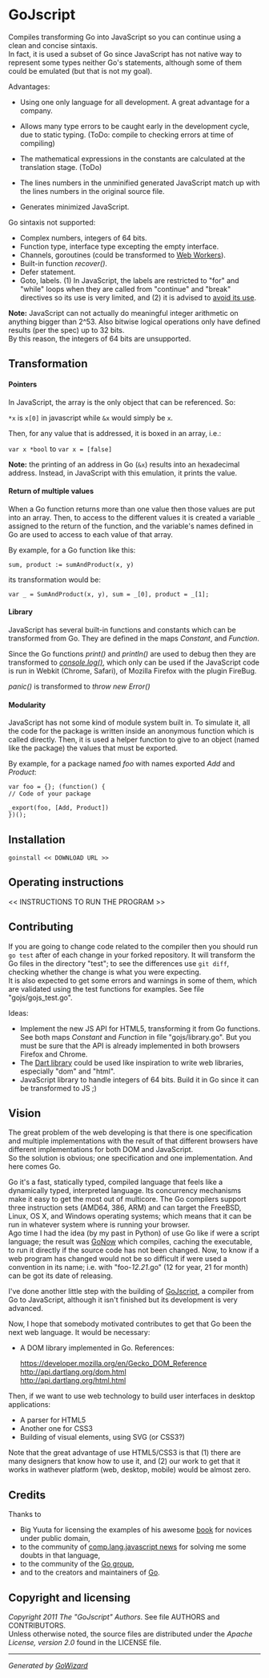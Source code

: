 GoJscript
=========

Compiles transforming Go into JavaScript so you can continue using a clean and
concise sintaxis.  
In fact, it is used a subset of Go since JavaScript has not native way to
represent some types neither Go's statements, although some of them could be
emulated (but that is not my goal).

Advantages:

+ Using one only language for all development. A great advantage for a company.

+ Allows many type errors to be caught early in the development cycle, due to
static typing. (ToDo: compile to checking errors at time of compiling)

+ The mathematical expressions in the constants are calculated at the
translation stage. (ToDo)

+ The lines numbers in the unminified generated JavaScript match up with the
lines numbers in the original source file.

+ Generates minimized JavaScript.

Go sintaxis not supported:

+ Complex numbers, integers of 64 bits.
+ Function type, interface type excepting the empty interface.
+ Channels, goroutines (could be transformed to [Web Workers][workers]).
+ Built-in function *recover()*.
+ Defer statement.
+ Goto, labels. (1) In JavaScript, the labels are restricted to "for" and
"while" loops when they are called from "continue" and "break" directives so
its use is very limited, and (2) it is advised to [avoid its use][label].


**Note:** JavaScript can not actually do meaningful integer arithmetic on anything
bigger than 2^53. Also bitwise logical operations only have defined results (per
the spec) up to 32 bits.  
By this reason, the integers of 64 bits are unsupported.

[workers]: http://www.html5rocks.com/en/tutorials/workers/basics/
[label]: https://developer.mozilla.org/en/JavaScript/Reference/Statements/label#Avoid_using_labels


## Transformation

#### Pointers

In JavaScript, the array is the only object that can be referenced. So:

`*x` is `x[0]` in javascript while `&x` would simply be `x`.

Then, for any value that is addressed, it is boxed in an array, i.e.:

`var x *bool` to `var x = [false]`

**Note:** the printing of an address in Go (`&x`) results into an hexadecimal
address. Instead, in JavaScript with this emulation, it prints the value.

#### Return of multiple values

When a Go function returns more than one value then those values are put into an
array. Then, to access to the different values it is created a variable
`_` assigned to the return of the function, and the variable's names defined in
Go are used to access to each value of that array.

By example, for a Go function like this:

	sum, product := sumAndProduct(x, y)

its transformation would be:

	var _ = SumAndProduct(x, y), sum = _[0], product = _[1];

#### Library

JavaScript has several built-in functions and constants which can be transformed
from Go. They are defined in the maps *Constant*, and *Function*.

Since the Go functions *print()* and *println()* are used to debug then they
are transformed to [*console.log()*][console], which only can be used if the
JavaScript code is run in Webkit (Chrome, Safari), of Mozilla Firefox with the
plugin FireBug.

*panic()* is transformed to *throw new Error()*

[console]: http://v0.joehewitt.com/software/firebug/docs.php

#### Modularity

JavaScript has not some kind of module system built in. To simulate it, all the
code for the package is written inside an anonymous function which is called
directly. Then, it is used a helper function to give to an object (named like
the package) the values that must be exported.

By example, for a package named *foo* with names exported *Add* and *Product*:

	var foo = {}; (function() {
	// Code of your package

	_export(foo, [Add, Product])
	})();


## Installation

	goinstall << DOWNLOAD URL >>


## Operating instructions

<< INSTRUCTIONS TO RUN THE PROGRAM >>


## Contributing

If you are going to change code related to the compiler then you should run
`go test` after of each change in your forked repository. It will transform the
Go files in the directory "test"; to see the differences use `git diff`,
checking whether the change is what you were expecting.  
It is also expected to get some errors and warnings in some of them, which are
validated using the test functions for examples. See file "gojs/gojs_test.go".

Ideas:

+ Implement the new JS API for HTML5, transforming it from Go functions. See
 both maps *Constant* and *Function* in file "gojs/library.go". But you must
 be sure that the API is already implemented in both browsers Firefox and Chrome.
+ The [Dart library](http://api.dartlang.org/) could be used like inspiration to
 write web libraries, especially "dom" and "html".
+ JavaScript library to handle integers of 64 bits. Build it in Go since it
 can be transformed to JS ;)


## Vision

The great problem of the web developing is that there is one specification and
multiple implementations with the result of that different browsers have
different implementations for both DOM and JavaScript.  
So the solution is obvious; one specification and one implementation. And here
comes Go.

Go it's a fast, statically typed, compiled language that feels like a
dynamically typed, interpreted language. Its concurrency mechanisms make it easy
to get the most out of multicore. The Go compilers support three instruction
sets (AMD64, 386, ARM) and can target the FreeBSD, Linux, OS X, and Windows
operating systems; which means that it can be run in whatever system where is
running your browser.  
Ago time I had the idea (by my past in Python) of use Go like if were a script
language; the result was [GoNow](https://github.com/kless/GoNow) which compiles,
caching the executable, to run it directly if the source code has not been
changed. Now, to know if a web program has changed would not be so difficult if
were used a convention in its name; i.e. with "foo-*12.21*.go" (12 for year, 21
for month) can be got its date of releasing.

I've done another little step with the building of
[GoJscript](https://github.com/kless/GoJscript/), a compiler from Go to
JavaScript, although it isn't finished but its development is very advanced.

Now, I hope that somebody motivated contributes to get that Go been the next
web language. It would be necessary:

+ A DOM library implemented in Go. References:

	https://developer.mozilla.org/en/Gecko_DOM_Reference  
	http://api.dartlang.org/dom.html  
	http://api.dartlang.org/html.html

Then, if we want to use web technology to build user interfaces in desktop
applications:

+ A parser for HTML5
+ Another one for CSS3
+ Building of visual elements, using SVG (or CSS3?)

Note that the great advantage of use HTML5/CSS3 is that (1) there are many
designers that know how to use it, and (2) our work to get that it works in
wathever platform (web, desktop, mobile) would be almost zero.


## Credits

Thanks to

+ Big Yuuta for licensing the examples of his awesome
 [book](http://go-book.appspot.com/) for novices under public domain,
+ to the community of
 [comp.lang.javascript news](http://www.rhinocerus.net/forum/lang-javascript/)
 for solving me some doubts in that language,
+ to the community of the [Go group](http://groups.google.com/group/golang-nuts),
+ and to the creators and maintainers of [Go](http://golang.org/).


## Copyright and licensing

*Copyright 2011  The "GoJscript" Authors*. See file AUTHORS and CONTRIBUTORS.  
Unless otherwise noted, the source files are distributed under the
*Apache License, version 2.0* found in the LICENSE file.


* * *
*Generated by [GoWizard](https://github.com/kless/GoWizard)*

